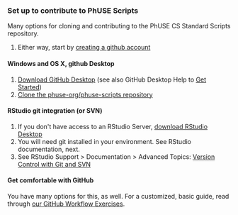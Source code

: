 ### Set up to contribute to PhUSE Scripts

Many options for cloning and contributing to the PhUSE CS Standard Scripts repository.

1. Either way, start by [creating a github account](https://github.com/join)

#### Windows and OS X, github Desktop
1. [Download GitHub Desktop](https://desktop.github.com/) (see also GitHub Desktop Help to [Get Started](https://help.github.com/desktop/guides/getting-started/))
2. [Clone the phuse-org/phuse-scripts repository](https://help.github.com/desktop/guides/contributing/)

#### RStudio git integration (or SVN)
1. If you don't have access to an RStudio Server, [download RStudio Desktop](https://www.rstudio.com/products/rstudio/download/)
2. You will need git installed in your environment. See RStudio documentation, next.
3. See RStudio Support > Documentation > Advanced Topics: [Version Control with Git and SVN](https://support.rstudio.com/hc/en-us/articles/200532077-Version-Control-with-Git-and-SVN)

#### Get comfortable with GitHub

You have many options for this, as well. For a customized, basic guide, read through [our GitHub Workflow Exercises](http://github.com/phuse-org/phuse-scripts/blob/master/docs/guides/Git_workflow_exercises.md).
